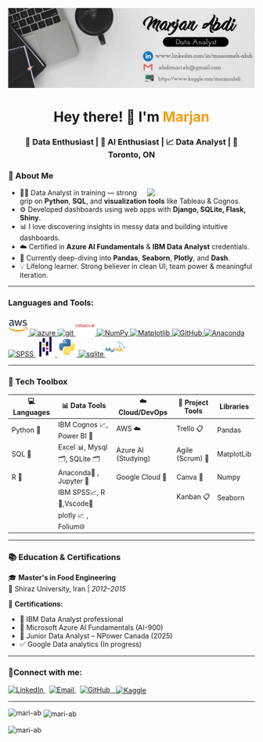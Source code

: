 <img src="https://github.com/Mari-Ab/MariAbdi/blob/main/ban.jpg?raw=true">
<h1 align="center">
  <b>Hey there! 👋 I'm <span style="color:#F39C12;">Marjan</span></b>
</h1>

<h3 align="center">
  🌟 Data Enthusiast | 🧠 AI Enthusiast | 📈 Data Analyst | 📍 Toronto, ON
</h3>


### 🌟 About Me

<img align="right" src="https://media.giphy.com/media/26tn33aiTi1jkl6H6/giphy.gif" width="220"/>

- 👩‍💻 Data Analyst in training — strong grip on **Python**, **SQL**, and **visualization tools** like Tableau & Cognos.
- ⚙️ Developed dashboards using web apps with **Django, SQLite, Flask, Shiny**.
- 📊 I love discovering insights in messy data and building intuitive dashboards.
- ☁️ Certified in **Azure AI Fundamentals** & **IBM Data Analyst** credentials.
- 🐍 Currently deep-diving into **Pandas**, **Seaborn**, **Plotly**, and **Dash**.
- 💡 Lifelong learner. Strong believer in clean UI, team power & meaningful iteration.


---
<h3 align="left">Languages and Tools:</h3>
<p align="left"> <a href="https://aws.amazon.com/big-data/datalakes-and-analytics" target="_blank" rel="noreferrer"> <img src="https://raw.githubusercontent.com/devicons/devicon/master/icons/amazonwebservices/amazonwebservices-original-wordmark.svg" alt="aws" width="40" height="40"/> </a> <a href="https://azure.microsoft.com/en-in/" target="_blank" rel="noreferrer"> <img src="https://www.vaisulweb.com/wp-content/uploads/2019/02/azure_logo_794_new.png" alt="azure" width="40" height="40"/> </a> <a href="https://git-scm.com/" target="_blank" rel="noreferrer"> <img src="https://www.vectorlogo.zone/logos/git-scm/git-scm-icon.svg" alt="git" width="40" height="40"/> </a> <a href="https://www.oracle.com/" target="_blank" rel="noreferrer"> <img src="https://raw.githubusercontent.com/devicons/devicon/master/icons/oracle/oracle-original.svg" alt="oracle" width="40" height="40"/> 
</a> <a href="https://numpy.org" target="_blank" rel="noreferrer"><img src="https://icon.icepanel.io/Technology/svg/NumPy.svg" alt="NumPy" width="40" height="40"/> </a> <a href="https://matplotlib.org/" target="_blank" rel="noreferrer"> <img src="https://upload.wikimedia.org/wikipedia/commons/thumb/8/84/Matplotlib_icon.svg/1200px-Matplotlib_icon.svg.png" style=for-the-badge&logo=Matplotlib&logoColor=black" alt="Matplotlib" width="40" height="40"/> </a> <a href="https://git-scm.com/" target="_blank" rel="noreferrer"> <img src="https://icons.iconarchive.com/icons/bokehlicia/captiva/256/web-github-icon.png" alt="GitHub" width="40" height="40"/> </a> <a href="https://git-scm.com/" target="_blank" rel="noreferrer"> <img src="https://img.icons8.com/?size=128&id=199gSvrFfCIJ&format=png" alt="Anaconda" width="40" height="40"/> </a> <a href="https://www.ibm.com/products/spss-statistics#:~:text=Acquire%20more%20customer%20easier%20and,at%20IBM%20SPSS%20Statistics%20v31" target="_blank" rel="noreferrer"> <img src="https://icon.icepanel.io/Technology/svg/IBM-SPSS-Statistics.svg" alt="SPSS" width="40" height="40"/> </a> <a href="https://pandas.pydata.org/" target="_blank" rel="noreferrer"> <img src="https://raw.githubusercontent.com/devicons/devicon/2ae2a900d2f041da66e950e4d48052658d850630/icons/pandas/pandas-original.svg" alt="pandas" width="40" height="40"/> </a> <a href="https://www.python.org" target="_blank" rel="noreferrer"> <img src="https://raw.githubusercontent.com/devicons/devicon/master/icons/python/python-original.svg" alt="python" width="40" height="40"/> </a> <a href="https://www.sqlite.org/" target="_blank" rel="noreferrer"> <img src="https://www.vectorlogo.zone/logos/sqlite/sqlite-icon.svg" alt="sqlite" width="40" height="40"/> </a> <a href="https://www.mysql.com/" target="_blank" rel="noreferrer"> <img src="https://raw.githubusercontent.com/devicons/devicon/master/icons/mysql/mysql-original-wordmark.svg" alt="mysql" width="40" height="40"/> </a> </p>

---
### 🧰 Tech Toolbox

| 💻 **Languages**  | 📊 **Data Tools** | ☁️ **Cloud/DevOps**   | 🧩 **Project Tools**         | **Libraries**    |
|--------------------|-------------------|-----------------------|-------------------------------|------------------|
| Python 🐍         | IBM Cognos 📈, Power BI 🎨  | AWS ☁️                 | Trello 📋           |  Pandas          |
| SQL 🧪            |  Excel 📊, Mysql 🗂, SQLite 🗂 | Azure AI (Studying)          | Agile (Scrum) 📘    |  MatplotLib         |
| R 🎨              | Anaconda🧠 , Jupyter 📓     |  Google Cloud  🚀       | Canva 🎨             |  Numpy           |
|                    | IBM SPSS📈,  R 🎨,Vscode🔧 |                         | Kanban 📋            |   Seaborn              |
|                   |  plotly 📈 , Folium🌐   |                        |                       |                   |
---
### 📚 Education & Certifications

🎓 **Master's in Food Engineering**  
🏫 Shiraz University, Iran | *2012–2015*

📜 **Certifications:**

- 🧠 IBM Data Analyst professional
- 🤖 Microsoft Azure AI Fundamentals (AI-900)
- 🎯 Junior Data Analyst – NPower Canada (2025)
- ✅ Google Data analytics (In progress)

---

### 
<h3 align="left"> 🤝Connect with me:</h3>

<p align="left">
  <a href="https://linkedin.com/in/masoomeh-abdi")>
    <img src="https://img.shields.io/badge/LinkedIn-blue?style=for-the-badge&logo=linkedin&logoColor=white" alt="LinkedIn"/>
  </a>
  &nbsp;
  <a href="mailto:"abdimari.eh@gmail.com">
    <img src="https://img.shields.io/badge/Gmail-red?style=for-the-badge&logo=gmail&logoColor=white" alt="Email"/>
  </a>
  &nbsp;
  <a href="https://github.com/">
    <img src="https://img.shields.io/badge/GitHub-black?style=for-the-badge&logo=github&logoColor=white" alt="GitHub"/>
  &nbsp;
  <a href="https://kaggle.com/marjanabdi">
    <img align="center" src="https://img.shields.io/badge/Kaggle-20BEFF?style=for-the-badge&logo=Kaggle&logoColor=white" alt="Kaggle" />
  </a>
</p>

------------------------------------------------------------------------------------------------------------------------------------------------------------------ 
    
<p><img align="left" src="https://github-readme-stats.vercel.app/api/top-langs?username=mari-ab&show_icons=true&locale=en&layout=compact" alt="mari-ab" /></p>

<p>&nbsp;<img align="center" src="https://github-readme-stats.vercel.app/api?username=mari-ab&show_icons=true&locale=en" alt="mari-ab" /></p>

<p><img align="center" src="https://github-readme-streak-stats.herokuapp.com/?user=mari-ab&" alt="mari-ab" /></p>




